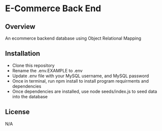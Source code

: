 # E-Commerce Back End



## Overview

An ecommerce backend database using Object Relational Mapping

## Installation

- Clone this repository
- Rename the .env.EXAMPLE to .env
- Update .env file with your MySQL username, and MySQL password
- Once in terminal, run npm install to install program requirments and dependencies
- Once dependencies are installed, use node seeds/index.js to seed data into the database

## License

N/A

